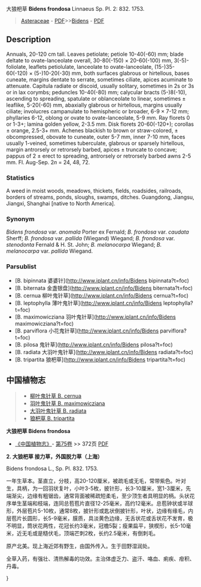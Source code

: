 大狼杷草 **Bidens frondosa** Linnaeus Sp. Pl. 2: 832. 1753.

> [Asteraceae](http://www.iplant.cn/info/Asteraceae?t=foc) - [PDF](http://www.iplant.cn/foc/pdf/Asteraceae.pdf)>>[Bidens](http://www.iplant.cn/info/Bidens?t=foc) - [PDF](http://www.iplant.cn/foc/pdf/Bidens.pdf)

## Description

Annuals, 20-120 cm tall. Leaves petiolate; petiole 10-40(-60) mm; blade deltate to ovate-lanceolate overall, 30-80(-150) × 20-60(-100) mm, 3(-5)-foliolate, leaflets petiolulate, lanceolate to ovate-lanceolate, (15-)35-60(-120) × (5-)10-20(-30) mm, both surfaces glabrous or hirtellous, bases cuneate, margins dentate to serrate, sometimes ciliate, apices acuminate to attenuate. Capitula radiate or discoid, usually solitary, sometimes in 2s or 3s or in lax corymbs; peduncles 10-40(-80) mm; calycular bracts (5-)8(-10), ascending to spreading, spatulate or oblanceolate to linear, sometimes ± leaflike, 5-20(-60) mm, abaxially glabrous or hirtellous, margins usually ciliate; involucres campanulate to hemispheric or broader, 6-9 × 7-12 mm; phyllaries 6-12, oblong or ovate to ovate-lanceolate, 5-9 mm. Ray florets 0 or 1-3+; lamina golden yellow, 2-3.5 mm. Disk florets 20-60(-120+); corollas ± orange, 2.5-3+ mm. Achenes blackish to brown or straw-colored, ± obcompressed, obovate to cuneate, outer 5-7 mm, inner 7-10 mm, faces usually 1-veined, sometimes tuberculate, glabrous or sparsely hirtellous, margin antrorsely or retrorsely barbed, apices ± truncate to concave; pappus of 2 ± erect to spreading, antrorsely or retrorsely barbed awns 2-5 mm. Fl. Aug-Sep. 2*n* = 24, 48, 72.

### Statistics
A weed in moist woods, meadows, thickets, fields, roadsides, railroads, borders of streams, ponds, sloughs, swamps, ditches. Guangdong, Jiangsu, Jiangxi, Shanghai [native to North America].

### Synonym
*Bidens frondosa* var. *anomala* Porter ex Fernald; *B. frondosa* var. *caudata* Sherff; *B. frondosa* var. *pallida* (Wiegand) Wiegand; *B. frondosa* var. *stenodonta* Fernald & H. St. John; *B. melanocarpa* Wiegand; *B. melanocarpa* var. *pallida* Wiegand.

### Parsublist

* [B.  bipinnata  婆婆针](http://www.iplant.cn/info/Bidens bipinnata?t=foc)
* [B.  biternata  金盏银盘](http://www.iplant.cn/info/Bidens biternata?t=foc)
* [B.  cernua  柳叶鬼针草](http://www.iplant.cn/info/Bidens cernua?t=foc)
* [B.  leptophylla  薄叶鬼针草](http://www.iplant.cn/info/Bidens leptophylla?t=foc)
* [B.  maximowicziana  羽叶鬼针草](http://www.iplant.cn/info/Bidens maximowicziana?t=foc)
* [B.  parviflora  小花鬼针草](http://www.iplant.cn/info/Bidens parviflora?t=foc)
* [B.  pilosa  鬼针草](http://www.iplant.cn/info/Bidens pilosa?t=foc)
* [B.  radiata  大羽叶鬼针草](http://www.iplant.cn/info/Bidens radiata?t=foc)
* [B.  tripartita  狼杷草](http://www.iplant.cn/info/Bidens tripartita?t=foc)

## 中国植物志

> * [柳叶鬼针草  B.  cernua](Bidens-cernua-柳叶鬼针草.md)
> * [羽叶鬼针草  B.  maximowicziana](Bidens-maximowicziana-羽叶鬼针草.md)
> * [大羽叶鬼针草  B.  radiata](Bidens-radiata-大羽叶鬼针草.md)
> * [狼杷草  B.  tripartita](Bidens-tripartita-狼杷草.md)

**大狼杷草 Bidens frondosa**

* [《中国植物志》](http://www.iplant.cn/frps)- [第75卷](http://www.iplant.cn/frps/vol/75) >> 372页 [PDF](http://www.iplant.cn/frps/pdf/75/372.PDF)

**2. 大狼杷草 接力草，外国脱力草（上海）**

Bidens frondosa L., Sp. Pl. 832. 1753.

一年生草本。茎直立，分枝，高20-120厘米，被疏毛或无毛，常带紫色。叶对生，具柄，为一回羽状复叶，小叶3-5枚，披针形，长3-10厘米，宽1-3厘米，先端渐尖，边缘有粗锯齿，通常背面被稀疏短柔毛，至少顶生者具明显的柄。头状花序单生茎端和枝端，连同总苞苞片直径12-25毫米，高约12毫米。总苞钟状或半球形，外层苞片5-10枚，通常8枚，披针形或匙状倒披针形，叶状，边缘有缘毛，内层苞片长圆形，长5-9毫米，膜质，具淡黄色边缘，无舌状花或舌状花不发育，极不明显，筒状花两性，花冠长约3毫米，冠檐5裂；瘦果扁平，狭楔形，长5-10毫米，近无毛或是糙伏毛，顶端芒刺2枚，长约2.5毫米，有倒刺毛。

原产北美。现上海近郊有野生，由国外传入。生于田野湿润处。

全草入药，有强壮、清热解毒的功效。主治体虚乏力、盗汗、咯血、痢疾、疳积、丹毒。

}